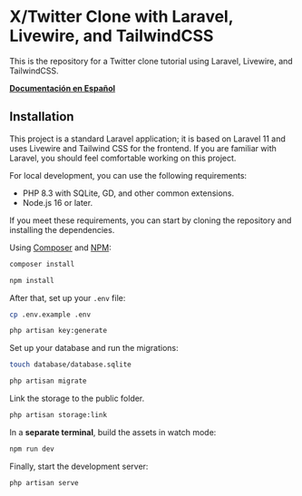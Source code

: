 # X/Twitter Clone with Laravel, Livewire, and TailwindCSS

This is the repository for a Twitter clone tutorial using Laravel, Livewire, and TailwindCSS.

[**Documentación en Español**](./README.es.md)

## Installation

This project is a standard Laravel application; it is based on Laravel 11 and uses Livewire and Tailwind CSS for the frontend. If you are familiar with Laravel, you should feel comfortable working on this project.

For local development, you can use the following requirements:

- PHP 8.3 with SQLite, GD, and other common extensions.
- Node.js 16 or later.

If you meet these requirements, you can start by cloning the repository and installing the dependencies.

Using [Composer](https://getcomposer.org) and [NPM](https://www.npmjs.com):

```bash
composer install

npm install
```

After that, set up your `.env` file:

```bash
cp .env.example .env

php artisan key:generate
```

Set up your database and run the migrations:

```bash
touch database/database.sqlite

php artisan migrate
```

Link the storage to the public folder.

```bash
php artisan storage:link
```

In a **separate terminal**, build the assets in watch mode:

```bash
npm run dev
```

Finally, start the development server:

```bash
php artisan serve
```
